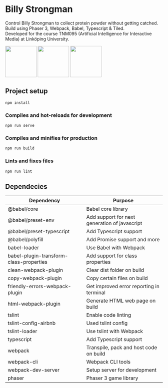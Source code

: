 # Billy Strongman
Control Billy Strongman to collect protein powder without getting catched.<br>
Build using Phaser 3, Webpack, Babel, Typescript & Tiled.<br>
Developed for the course TNM095 (Artificial Intelligence for Interactive Media) at Linköping University.

<img src="https://phaser.io/images/img.png" height="100"> <img src="https://raw.githubusercontent.com/webpack/media/master/logo/logo-on-white-bg.png" height="100"> <img src="https://rynop.files.wordpress.com/2016/09/ts.png?w=816" height="100">

## Project setup
```
npm install
```

### Compiles and hot-reloads for development
```
npm run serve
```

### Compiles and minifies for production
```
npm run build
```

### Lints and fixes files
```
npm run lint
```

## Dependecies
Dependency | Purpose
--- | ---
@babel/core | Babel core library
@babel/preset-env | Add support for next generation of javascript
@babel/preset-typescript | Add Typescript support
@babel/polyfill | Add Promise support and more
babel-loader | Use Babel with Webpack
babel-plugin-transform-class-properties | Add support for class properties
clean-webpack-plugin | Clear dist folder on build
copy-webpack-plugin | Copy certain files on build
friendly-errors-webpack-plugin | Get improved error reporting in terminal
html-webpack-plugin | Generate HTML web page on build
tslint | Enable code linting
tslint-config-airbnb | Used tslint config
tslint-loader | Use tslint with Webpack
typescript | Add Typescript support
webpack | Transpile, pack and host code on build
webpack-cli | Webpack CLI tools
webpack-dev-server | Setup server for development
phaser | Phaser 3 game library